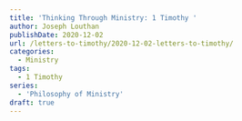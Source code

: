 ```yaml
---
title: 'Thinking Through Ministry: 1 Timothy '
author: Joseph Louthan
publishDate: 2020-12-02
url: /letters-to-timothy/2020-12-02-letters-to-timothy/
categories:
  - Ministry
tags:
  - 1 Timothy
series:
  - 'Philosophy of Ministry'
draft: true
---
```

